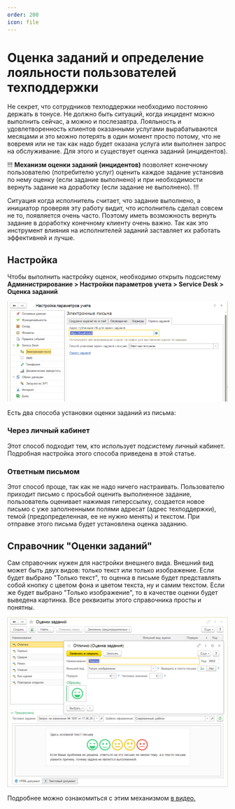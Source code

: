 ```yaml
---
order: 200
icon: file
---
```


# Оценка заданий и определение лояльности пользователей техподдержки

Не секрет, что сотрудников техподдержки необходимо постоянно держать в тонусе. Не должно быть ситуаций, когда инцидент можно выполнить сейчас, а можно и послезавтра.
Лояльность и удовлетворенность клиентов оказанными услугами вырабатываются месяцами и это можно потерять в один момент просто потому, что не вовремя или не так как надо будет оказана услуга или выполнен запрос на обслуживание.
Для этого и существует оценка заданий (инцидентов).

!!!
**Механизм оценки заданий (инцидентов)** позволяет конечному пользователю (потребителю услуг) оценить каждое задание установив по нему оценку (если задание выполнено) и при необходимости вернуть задание на доработку (если задание не выполнено).
!!!

Ситуация когда исполнитель считает, что задание выполнено, а инициатор проверяя эту работу видит, что исполнитель сделал совсем не то, появляется очень часто. Поэтому иметь возможность вернуть задание в доработку конечному клиенту очень важно. Так как это инструмент влияния на исполнителей заданий заставляет их работать эффективней и лучше.

## Настройка

Чтобы выполнить настройку оценок, необходимо открыть подсистему **Администрирование > Настройки параметров учета > Service Desk > Оценка заданий**

![01_ОценкаЗаданийИОпределенияЛоялности](static/01_ОценкаЗаданийИОпределенияЛоялности.png)

Есть два способа установки оценки заданий из письма:

### Через личный кабинет

Этот способ подходит тем, кто использует подсистему личный кабинет. Подробная настройка этого способа приведена в этой статье.

### Ответным письмом

Этот способ проще, так как не надо ничего настраивать. Пользователю приходит письмо с просьбой оценить выполненное задание, пользователь оценивает нажимая гиперссылку, создается новое письмо с уже заполненными полями адресат (адрес техподдержки), темой (предопределенная, ее не нужно менять) и текстом.
При отправке этого письма будет установлена оценка заданию.

## Справочник "Оценки заданий"

Сам справочник нужен для настройки внешнего вида. Внешний вид может быть двух видов: только текст или только изображение. Если будет выбрано "Только текст", то оценка в письме будет представлять собой кнопку с цветом фона и цветом текста, ну и самим текстом. Если же будет выбрано "Только изображение", то в качестве оценки будет выведена картинка.
Все реквизиты этого справочника просты и понятны.

![02_ОценкаЗаданийИОпределенияЛоялности](static/02_ОценкаЗаданийИОпределенияЛоялности.png)

Подробнее можно ознакомиться с этим механизмом [в видео.](https://youtu.be/Hn07tk_mvXU)
